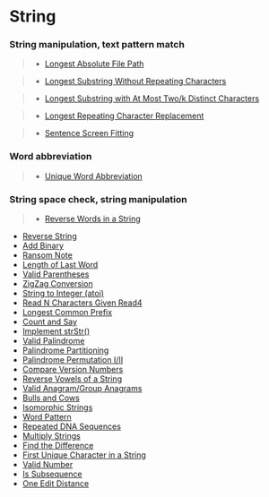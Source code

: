 # String

### String manipulation, text pattern match

> * [Longest Absolute File Path](longest_absolute_file_path.md)

> * [Longest Substring Without Repeating Characters](longest_substring_without_repeating_characters.md)

> * [Longest Substring with At Most Two/k Distinct Characters](longest_substring_with_at_most_two_distinct_Characters.md)

> * [Longest Repeating Character Replacement](longest_repeating_character_replacement.md)

> * [Sentence Screen Fitting](sentence_screen_fitting.md)

### Word abbreviation

> * [Unique Word Abbreviation](unique_word_abbreviation.md)

### String space check, string manipulation

> * [Reverse Words in a String](reverse_words_in_a_string.md)

 * [Reverse String](reverse_string.md)
 * [Add Binary](add_binary.md)
 * [Ransom Note](ransom_note.md)
 * [Length of Last Word](length_of_last_word.md)
 * [Valid Parentheses](valid_parentheses.md)
 * [ZigZag Conversion](zigzag_conversion.md)
 * [String to Integer (atoi)](string_to_integer.md)
 * [Read N Characters Given Read4](read_n_characters_given_read4.md)
 * [Longest Common Prefix](longest_common_prefix.md)
 * [Count and Say](count_and_say.md)
 * [Implement strStr()](implement_strstr.md)
 * [Valid Palindrome](valid_palindrome.md)
 * [Palindrome Partitioning](palindrome_partitioning.md)
 * [Palindrome Permutation I/II](palindrome_permutation.md)
 * [Compare Version Numbers](compare_version_numbers.md)
 * [Reverse Vowels of a String](reverse_vowels_of_a_string.md)
 * [Valid Anagram/Group Anagrams](valid_anagram.md)
 * [Bulls and Cows](bulls_and_cows.md)
 * [Isomorphic Strings](isomorphic_strings.md)
 * [Word Pattern](word_pattern.md)
 * [Repeated DNA Sequences](repeated_dna_sequences.md)
 * [Multiply Strings](multiply_strings.md)
 * [Find the Difference](find_the_difference.md)
 * [First Unique Character in a String](first_unique_character_in_a_string.md)
 * [Valid Number](valid_number.md)
 * [Is Subsequence](is_subsequence.md)
 * [One Edit Distance](one_edit_distance.md)
